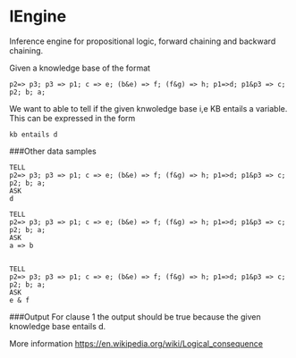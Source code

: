 # IEngine
Inference engine for propositional logic, forward chaining and backward chaining.

Given a knowledge base of the format 

```
p2=> p3; p3 => p1; c => e; (b&e) => f; (f&g) => h; p1=>d; p1&p3 => c; p2; b; a;
```

We want to able to tell if the given knwoledge base i,e KB entails a variable. This can be expressed in the form 

```
kb entails d
```

###Other data samples

```
TELL
p2=> p3; p3 => p1; c => e; (b&e) => f; (f&g) => h; p1=>d; p1&p3 => c; p2; b; a; 
ASK
d

TELL
p2=> p3; p3 => p1; c => e; (b&e) => f; (f&g) => h; p1=>d; p1&p3 => c; p2; b; a; 
ASK
a => b


TELL
p2=> p3; p3 => p1; c => e; (b&e) => f; (f&g) => h; p1=>d; p1&p3 => c; p2; b; a; 
ASK
e & f

```

###Output
For clause 1 the output should be true because the given knowledge base entails d.

More information https://en.wikipedia.org/wiki/Logical_consequence
